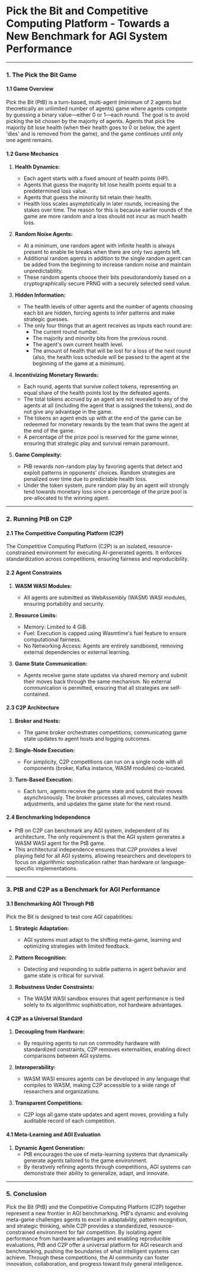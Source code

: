 # Pick the Bit and Competitive Computing Platform - Towards a New Benchmark for AGI System Performance

---

### 1. The Pick the Bit Game

#### 1.1 Game Overview

Pick the Bit (PtB) is a turn-based, multi-agent (minimum of 2 agents but theoretically an unlimited number of agents) game where agents compete by guessing a binary value—either 0 or 1—each round. The goal is to avoid picking the bit chosen by the majority of agents. Agents that pick the majority bit lose health (when their health goes to 0 or below, the agent 'dies' and is removed from the game), and the game continues until only one agent remains.

#### 1.2 Game Mechanics

1. **Health Dynamics:**

   - Each agent starts with a fixed amount of health points (HP).
   - Agents that guess the majority bit lose health points equal to a predetermined loss value.
   - Agents that guess the minority bit retain their health.
   - Health loss scales asymptotically in later rounds, increasing the stakes over time. The reason for this is because earlier rounds of the game are more random and a loss should not incur as much health loss.

2. **Random Noise Agents:**

   - At a minimum, one random agent with infinite health is always present to enable tie breaks when there are only two agents left.
   - Additional random agents in addition to the single random agent can be added from the beginning to increase random noise and maintain unpredictability.&#x20;
   - These random agents choose their bits pseudorandomly based on a cryptographically secure PRNG with a securely selected seed value.

3. **Hidden Information:**

   - The health levels of other agents and the number of agents choosing each bit are hidden, forcing agents to infer patterns and make strategic guesses.
   - The only four things that an agent receives as inputs each round are:
     - The current round number.
     - The majority and minority bits from the previous round.
     - The agent's own current health level.
     - The amount of health that will be lost for a loss of the next round (also, the health loss schedule will be passed to the agent at the beginning of the game at a minimum).

4. **Incentivizing Monetary Rewards:**

   - Each round, agents that survive collect tokens, representing an equal share of the health points lost by the defeated agents.
   - The total tokens accrued by an agent are not revealed to any of the agents at all (including the agent that is assigned the tokens), and do not give any advantage in the game.&#x20;
   - The tokens an agent ends up with at the end of the game can be redeemed for monetary rewards by the team that owns the agent at the end of the game.
   - A percentage of the prize pool is reserved for the game winner, ensuring that strategic play and survival remain paramount.

5. **Game Complexity:**

   - PtB rewards non-random play by favoring agents that detect and exploit patterns in opponents' choices. Random strategies are penalized over time due to predictable health loss.
   - Under the token system, pure random play by an agent will strongly tend towards monetary loss since a percentage of the prize pool is pre-allocated to the winning agent.

---

### 2. Running PtB on C2P

#### 2.1 The Competitive Computing Platform (C2P)

The Competitive Computing Platform (C2P) is an isolated, resource-constrained environment for executing AI-generated agents. It enforces standardization across competitions, ensuring fairness and reproducibility.

#### 2.2 Agent Constraints

1. **WASM WASI Modules:**

   - All agents are submitted as WebAssembly (WASM) WASI modules, ensuring portability and security.

2. **Resource Limits:**

   - Memory: Limited to 4 GiB.
   - Fuel: Execution is capped using Wasmtime's fuel feature to ensure computational fairness.
   - No Networking Access: Agents are entirely sandboxed, removing external dependencies or external learning.

3. **Game State Communication:**

   - Agents receive game state updates via shared memory and submit their moves back through the same mechanism. No external communication is permitted, ensuring that all strategies are self-contained.

#### 2.3 C2P Architecture

1. **Broker and Hosts:**

   - The game broker orchestrates competitions, communicating game state updates to agent hosts and logging outcomes.

2. **Single-Node Execution:**

   - For simplicity, C2P competitions can run on a single node with all components (broker, Kafka instance, WASM modules) co-located.

3. **Turn-Based Execution:**

   - Each turn, agents receive the game state and submit their moves asynchronously. The broker processes all moves, calculates health adjustments, and updates the game state for the next round.

#### 2.4 Benchmarking Independence

   - PtB on C2P can benchmark any AGI system, independent of its architecture. The only requirement is that the AGI system generates a WASM WASI agent for the PtB game.
   - This architectural independence ensures that C2P provides a level playing field for all AGI systems, allowing researchers and developers to focus on algorithmic sophistication rather than hardware or language-specific implementations.

---

### 3. PtB and C2P as a Benchmark for AGI Performance

#### 3.1 Benchmarking AGI Through PtB

Pick the Bit is designed to test core AGI capabilities:

1. **Strategic Adaptation:**

   - AGI systems must adapt to the shifting meta-game, learning and optimizing strategies with limited feedback.

2. **Pattern Recognition:**

   - Detecting and responding to subtle patterns in agent behavior and game state is critical for survival.

3. **Robustness Under Constraints:**

   - The WASM WASI sandbox ensures that agent performance is tied solely to its algorithmic sophistication, not hardware advantages.

#### 4 C2P as a Universal Standard

1. **Decoupling from Hardware:**

   - By requiring agents to run on commodity hardware with standardized constraints, C2P removes externalities, enabling direct comparisons between AGI systems.

2. **Interoperability:**

   - WASM WASI ensures agents can be developed in any language that compiles to WASM, making C2P accessible to a wide range of researchers and organizations.

3. **Transparent Competitions:**

   - C2P logs all game state updates and agent moves, providing a fully auditable record of each competition.

#### 4.1 Meta-Learning and AGI Evaluation

1. **Dynamic Agent Generation:**
   - PtB encourages the use of meta-learning systems that dynamically generate agents tailored to the game environment.
   - By iteratively refining agents through competitions, AGI systems can demonstrate their ability to generalize, adapt, and innovate.

---

### 5. Conclusion

Pick the Bit (PtB) and the Competitive Computing Platform (C2P) together represent a new frontier in AGI benchmarking. PtB's dynamic and evolving meta-game challenges agents to excel in adaptability, pattern recognition, and strategic thinking, while C2P provides a standardized, resource-constrained environment for fair competition. By isolating agent performance from hardware advantages and enabling reproducible evaluations, PtB and C2P offer a universal platform for AGI research and benchmarking, pushing the boundaries of what intelligent systems can achieve. Through these competitions, the AI community can foster innovation, collaboration, and progress toward truly general intelligence.

